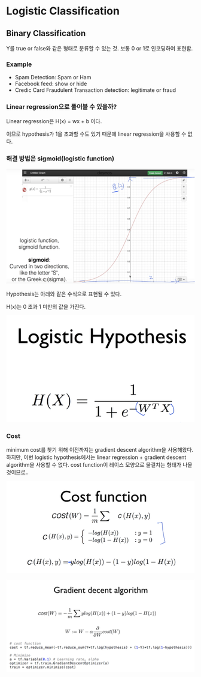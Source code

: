 # Logistic Classification

## Binary Classification
Y를 true or false와 같은 형태로 분류할 수 있는 것.
보통 0 or 1로 인코딩하여 표현함.

### Example
- Spam Detection: Spam or Ham
- Facebook feed: show or hide
- Credic Card Fraudulent Transaction detection: legitimate or fraud

### Linear regression으로 풀어볼 수 있을까?
Linear regression은 H(x) = wx + b 이다.

이므로 hypothesis가 1을 초과할 수도 있기 때문에 linear regression을 사용할 수 없다.

### 해결 방법은 sigmoid(logistic function)

![sigmoid](../images/sigmoid.png)

Hypothesis는 아래와 같은 수식으로 표현될 수 있다.

H(x)는 0 초과 1 미만의 값을 가진다.

![logistic_hypothesis](../images/logistic_hypothesis.png)


### Cost
minimum cost를 찾기 위해 이전까지는 gradient descent algorithm을 사용해왔다. 하지만, 이번 logistic hypothesis에서는 linear regression + gradient descent algorithm을 사용할 수 없다. cost function이 레이스 모양으로 물결치는 형태가 나올 것이므로..

![logistic_cost.png](../images/logistic_cost.png)

![logistic_gradient_decent.png](../images/logistic_gradient_decent.png)
